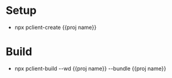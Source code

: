 # Setup
- npx pclient-create {{proj name}}

# Build
- npx pclient-build --wd {{proj name}} --bundle {{proj name}}

